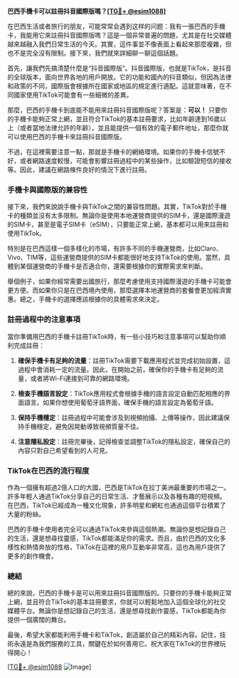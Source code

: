 **巴西手機卡可以註冊抖音國際版嗎？[[TG💪+ @esim1088](https://t.me/s/esim1088)]**

在巴西生活或者旅行的朋友，可能常常会遇到这样的问题：我有一張巴西的手機卡，我能用它來註冊抖音國際版嗎？這是一個非常普遍的問題，尤其是在社交媒體越來越融入我們日常生活的今天。其實，這件事並不像表面上看起來那麼複雜，但也不是完全沒有限制。接下來，我們就來詳細聊一聊這個話題。

首先，讓我們先搞清楚什麼是“抖音國際版”。抖音國際版，也就是TikTok，是抖音的全球版本，面向世界各地的用戶開放。它的功能和國內的抖音類似，但因為法律和政策的不同，國際版會根據所在國家或地區的規定進行適配。這就意味著，在不同國家使用TikTok可能會有一些細微的差異。

那麼，巴西的手機卡到底能不能用來註冊抖音國際版呢？答案是：**可以！** 只要你的手機卡能夠正常上網，並且符合TikTok的基本註冊要求，比如年齡達到16歲以上（或者當地法律允許的年齡），並且能提供一個有效的電子郵件地址，那麼你就可以使用巴西的手機卡來註冊抖音國際版。

不過，在這裡需要注意一點，那就是手機卡的網絡環境。如果你的手機卡信號不好，或者網路速度較慢，可能會影響註冊過程中的某些操作，比如驗證短信的接收等。因此，建議在網路條件良好的情況下進行註冊。

### 手機卡與國際版的兼容性

接下來，我們來說說手機卡與TikTok之間的兼容性問題。其實，TikTok對於手機卡的種類並沒有太多限制。無論你是使用本地運營商提供的SIM卡，還是國際漫遊的SIM卡，甚至是電子SIM卡（eSIM），只要能正常上網，基本都可以用來註冊和使用TikTok。

特別是在巴西這樣一個多樣化的市場，有許多不同的手機運營商，比如Claro、Vivo、TIM等，這些運營商提供的SIM卡都能很好地支持TikTok的使用。當然，具體到某個運營商的手機卡是否適合你，還需要根據你的實際需求來判斷。

舉個例子，如果你經常需要出國旅行，那麼考慮使用支持國際漫遊的手機卡可能會更方便。而如果你只是在巴西境內使用，那麼選擇本地運營商的套餐會更加經濟實惠。總之，手機卡的選擇應該根據你的具體需求來決定。

### 註冊過程中的注意事項

當你準備用巴西的手機卡註冊TikTok時，有一些小技巧和注意事項可以幫助你順利完成註冊：

1. **確保手機卡有足夠的流量**：註冊TikTok需要下載應用程式並完成初始設置，這過程中會消耗一定的流量。因此，在開始之前，確保你的手機卡有足夠的流量，或者將Wi-Fi連接到可靠的網路環境。

2. **檢查手機語言設定**：TikTok應用程式會根據手機的語言設定自動匹配相應的界面語言。如果你想使用葡萄牙語界面，確保手機的語言設定為葡萄牙語。

3. **保持手機穩定**：註冊過程中可能會涉及到視頻拍攝、上傳等操作，因此建議保持手機穩定，避免因晃動導致視頻質量不佳。

4. **注意隱私設定**：註冊完畢後，記得檢查並調整TikTok的隱私設定，確保自己的內容只對自己希望看到的人可見。

### TikTok在巴西的流行程度

作為一個擁有超過2億人口的大國，巴西是TikTok在拉丁美洲最重要的市場之一。許多年輕人通過TikTok分享自己的日常生活、才藝展示以及各種有趣的短視頻。在巴西，TikTok已經成為一種文化現象，許多明星和網紅也通過這個平台積累了大量的粉絲。

巴西的手機卡使用者完全可以通過TikTok來參與這個熱潮。無論你是想記錄自己的生活，還是想尋找靈感，TikTok都能滿足你的需求。而且，由於巴西的文化多樣性和熱情奔放的性格，TikTok在這裡的用戶互動率非常高，這也為用戶提供了更多的創作機會。

### 總結

總的來說，巴西的手機卡是可以用來註冊抖音國際版的。只要你的手機卡能夠正常上網，並且符合TikTok的基本註冊要求，你就可以輕鬆地加入這個全球化的社交媒體平台。無論你是想記錄自己的生活，還是想尋找創作靈感，TikTok都能為你提供一個廣闊的舞台。

最後，希望大家都能利用手機卡和TikTok，創造屬於自己的精彩內容。記住，技術永遠是為我們服務的工具，關鍵在於如何善用它。祝大家在TikTok的世界裡玩得開心！

[[TG💪+ @esim1088](https://t.me/s/esim1088) ![Image](https://i.postimg.cc/4NQfJmqS/Snipaste-2025-05-13-00-14-12.png)]
